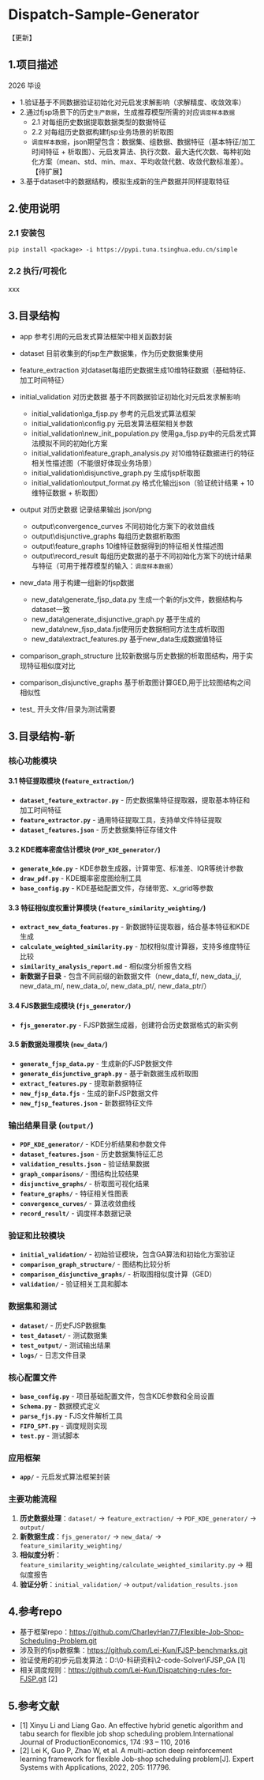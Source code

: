 # Dispatch-Sample-Generator
【更新】

## 1.项目描述
2026 毕设
- 1.验证基于不同数据验证初始化对元启发求解影响（求解精度、收敛效率）
- 2.通过fjsp场景下的历史`生产数据`，生成推荐模型所需的对应`调度样本数据`
    - 2.1 对每组历史数据提取数据类型的数据特征
    - 2.2 对每组历史数据构建fjsp业务场景的析取图
    - `调度样本数据`，json期望包含：数据集、组数据、数据特征（基本特征/加工时间特征 + 析取图）、元启发算法、执行次数、最大迭代次数、每种初始化方案（mean、std、min、max、平均收敛代数、收敛代数标准差）。【待扩展】
- 3.基于dataset中的数据结构，模拟生成新的生产数据并同样提取特征

## 2.使用说明

### 2.1 安装包

`pip install <package> -i https://pypi.tuna.tsinghua.edu.cn/simple`

### 2.2 执行/可视化
xxx

## 3.目录结构
- app 参考引用的元启发式算法框架中相关函数封装
- dataset 目前收集到的fjsp生产数据集，作为历史数据集使用
- feature_extraction 对dataset每组历史数据生成10维特征数据（基础特征、加工时间特征）
- initial_validation 对历史数据 基于不同数据验证初始化对元启发求解影响
    - initial_validation\ga_fjsp.py 参考的元启发式算法框架
    - initial_validation\config.py 元启发算法框架相关参数
    - initial_validation\new_init_population.py 使用ga_fjsp.py中的元启发式算法模拟不同的初始化方案
    - initial_validation\feature_graph_analysis.py 对10维特征数据进行的特征相关性描述图（不能很好体现业务场景）
    - initial_validation\disjunctive_graph.py 生成fjsp析取图
    - initial_validation\output_format.py 格式化输出json（验证统计结果 + 10维特征数据 + 析取图）
- output 对历史数据 记录结果输出 json/png
    - output\convergence_curves 不同初始化方案下的收敛曲线
    - output\disjunctive_graphs 每组历史数据析取图
    - output\feature_graphs 10维特征数据得到的特征相关性描述图
    - output\record_result 每组历史数据的基于不同初始化方案下的统计结果与特征（可用于推荐模型的输入：`调度样本数据`）
- new_data 用于构建一组新的fjsp数据
    - new_data\generate_fjsp_data.py 生成一个新的fjs文件，数据结构与dataset一致
    - new_data\generate_disjunctive_graph.py 基于生成的new_data\new_fjsp_data.fjs使用历史数据相同方法生成析取图
    - new_data\extract_features.py 基于new_data生成数据值特征
- comparison_graph_structure 比较新数据与历史数据的析取图结构，用于实现特征相似度对比
- comparison_disjunctive_graphs 基于析取图计算GED,用于比较图结构之间相似性

- test_ 开头文件/目录为测试需要

## 3.目录结构-新

### 核心功能模块

#### 3.1 特征提取模块 (`feature_extraction/`)
- **`dataset_feature_extractor.py`** - 历史数据集特征提取器，提取基本特征和加工时间特征
- **`feature_extractor.py`** - 通用特征提取工具，支持单文件特征提取
- **`dataset_features.json`** - 历史数据集特征存储文件

#### 3.2 KDE概率密度估计模块 (`PDF_KDE_generator/`)
- **`generate_kde.py`** - KDE参数生成器，计算带宽、标准差、IQR等统计参数
- **`draw_pdf.py`** - KDE概率密度图绘制工具
- **`base_config.py`** - KDE基础配置文件，存储带宽、x_grid等参数

#### 3.3 特征相似度权重计算模块 (`feature_similarity_weighting/`)
- **`extract_new_data_features.py`** - 新数据特征提取器，结合基本特征和KDE生成
- **`calculate_weighted_similarity.py`** - 加权相似度计算器，支持多维度特征比较
- **`similarity_analysis_report.md`** - 相似度分析报告文档
- **新数据子目录** - 包含不同前缀的新数据文件（new_data_f/, new_data_j/, new_data_m/, new_data_o/, new_data_pt/, new_data_ptr/）

#### 3.4 FJS数据生成模块 (`fjs_generator/`)
- **`fjs_generator.py`** - FJSP数据生成器，创建符合历史数据格式的新实例

#### 3.5 新数据处理模块 (`new_data/`)
- **`generate_fjsp_data.py`** - 生成新的FJSP数据文件
- **`generate_disjunctive_graph.py`** - 基于新数据生成析取图
- **`extract_features.py`** - 提取新数据特征
- **`new_fjsp_data.fjs`** - 生成的新FJSP数据文件
- **`new_fjsp_features.json`** - 新数据特征文件

### 输出结果目录 (`output/`)
- **`PDF_KDE_generator/`** - KDE分析结果和参数文件
- **`dataset_features.json`** - 历史数据集特征汇总
- **`validation_results.json`** - 验证结果数据
- **`graph_comparisons/`** - 图结构比较结果
- **`disjunctive_graphs/`** - 析取图可视化结果
- **`feature_graphs/`** - 特征相关性图表
- **`convergence_curves/`** - 算法收敛曲线
- **`record_result/`** - 调度样本数据记录

### 验证和比较模块
- **`initial_validation/`** - 初始验证模块，包含GA算法和初始化方案验证
- **`comparison_graph_structure/`** - 图结构比较分析
- **`comparison_disjunctive_graphs/`** - 析取图相似度计算（GED）
- **`validation/`** - 验证相关工具和脚本

### 数据集和测试
- **`dataset/`** - 历史FJSP数据集
- **`test_dataset/`** - 测试数据集
- **`test_output/`** - 测试输出结果
- **`logs/`** - 日志文件目录

### 核心配置文件
- **`base_config.py`** - 项目基础配置文件，包含KDE参数和全局设置
- **`Schema.py`** - 数据模式定义
- **`parse_fjs.py`** - FJS文件解析工具
- **`FIFO_SPT.py`** - 调度规则实现
- **`test.py`** - 测试脚本

### 应用框架
- **`app/`** - 元启发式算法框架封装

### 主要功能流程
1. **历史数据处理**：`dataset/` → `feature_extraction/` → `PDF_KDE_generator/` → `output/`
2. **新数据生成**：`fjs_generator/` → `new_data/` → `feature_similarity_weighting/`
3. **相似度分析**：`feature_similarity_weighting/calculate_weighted_similarity.py` → 相似度报告
4. **验证分析**：`initial_validation/` → `output/validation_results.json`

## 4.参考repo
- 基于框架repo：https://github.com/CharleyHan77/Flexible-Job-Shop-Scheduling-Problem.git
- 涉及到的fjsp数据集：https://github.com/Lei-Kun/FJSP-benchmarks.git
- 验证使用的初步元启发算法：D:\0-科研资料\2-code-Solver\FJSP_GA [1]
- 相关调度规则：https://github.com/Lei-Kun/Dispatching-rules-for-FJSP.git [2]


## 5.参考文献
- [1] Xinyu Li and Liang Gao. An effective hybrid genetic algorithm and tabu search for flexible job shop scheduling problem.International Journal of ProductionEconomics, 174 :93 – 110, 2016
- [2] Lei K, Guo P, Zhao W, et al. A multi-action deep reinforcement learning framework for flexible Job-shop scheduling problem[J]. Expert Systems with Applications, 2022, 205: 117796.

